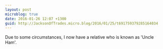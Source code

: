 ```yaml
---
layout: post
microblog: true
date: 2016-01-26 12:07 +1300
guid: http://JacksonOfTrades.micro.blog/2016/01/25/t691759379285164034.html
---
```

Due to some circumstances, I now have a relative who is known as 'Uncle Ham'.
